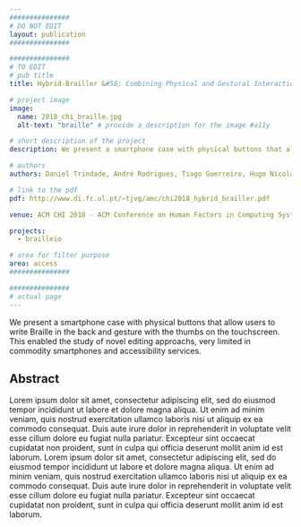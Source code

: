 ```yaml
---
###############
# DO NOT EDIT
layout: publication
###############

###############
# TO EDIT
# pub title
title: Hybrid-Brailler &#58; Combining Physical and Gestural Interaction for Mobile Braille Input and Editing

# project image
image:
  name: 2018_chi_braille.jpg
  alt-text: "braille" # provide a description for the image #a11y

# short description of the project
description: We present a smartphone case with physical buttons that allow users to write Braille in the back and gesture with the thumbs on the touchscreen. This enabled the study of novel editing approachs, very limited in commodity smartphones and accessibility services.

# authors
authors: Daniel Trindade, André Rodrigues, Tiago Guerreiro, Hugo Nicolau

# link to the pdf
pdf: http://www.di.fc.ul.pt/~tjvg/amc/chi2018_hybrid_brailler.pdf

venue: ACM CHI 2018 - ACM Conference on Human Factors in Computing Systems, Montreal, Canada, May, 2018

projects:
  - brailleio

# area for filter purpose
area: access
###############

###############
# actual page
---
```

We present a smartphone case with physical buttons that allow users to write Braille in the back and gesture with the thumbs on the touchscreen. This enabled the study of novel editing approachs, very limited in commodity smartphones and accessibility services.

## Abstract
Lorem ipsum dolor sit amet, consectetur adipiscing elit, sed do eiusmod tempor incididunt ut labore et dolore magna aliqua. Ut enim ad minim veniam, quis nostrud exercitation ullamco laboris nisi ut aliquip ex ea commodo consequat. Duis aute irure dolor in reprehenderit in voluptate velit esse cillum dolore eu fugiat nulla pariatur. Excepteur sint occaecat cupidatat non proident, sunt in culpa qui officia deserunt mollit anim id est laborum.
Lorem ipsum dolor sit amet, consectetur adipiscing elit, sed do eiusmod tempor incididunt ut labore et dolore magna aliqua. Ut enim ad minim veniam, quis nostrud exercitation ullamco laboris nisi ut aliquip ex ea commodo consequat. Duis aute irure dolor in reprehenderit in voluptate velit esse cillum dolore eu fugiat nulla pariatur. Excepteur sint occaecat cupidatat non proident, sunt in culpa qui officia deserunt mollit anim id est laborum.
